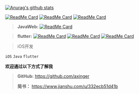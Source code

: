 [![Anurag's github stats](https://github-readme-stats.vercel.app/api?username=axinger&show_icons=true&theme=dark)](https://github.com/anuraghazra/github-readme-stats)

[![ReadMe Card](https://github-readme-stats.vercel.app/api/pin/?username=axinger&repo=AXiOSKit)](https://github.com/axinger/AXiOSKit.git)
[![ReadMe Card](https://github-readme-stats.vercel.app/api/pin/?username=axinger&repo=AXFoundation)](https://github.com/axinger/AXFoundation.git)
[![ReadMe Card](https://github-readme-stats.vercel.app/api/pin/?username=axinger&repo=AXSwiftKit)](https://github.com/axinger/AXSwiftKit.git)

> **JavaWeb:** 
[![ReadMe Card](https://github-readme-stats.vercel.app/api/pin/?username=axinger&repo=SpringBootDemo)](https://github.com/axinger/SpringBootDemo.git)

> **flutter:** 
[![ReadMe Card](https://github-readme-stats.vercel.app/api/pin/?username=axinger&repo=ax_flutter_demo)](https://github.com/axinger/ax_flutter_demo.git)
[![ReadMe Card](https://github-readme-stats.vercel.app/api/pin/?username=axinger&repo=ax_flutter_util)](https://github.com/axinger/ax_flutter_util.git)
[![ReadMe Card](https://github-readme-stats.vercel.app/api/pin/?username=axinger&repo=ax_flutter_plugin)](https://github.com/axinger/ax_flutter_plugin.git)

> iOS开发

`iOS` `Java` `flutter`

**欢迎通过以下方式了解我**
> **GitHub:** https://github.com/axinger
>
> **简书：** https://www.jianshu.com/u/332ecb51d41b

<!--


<img src="https://raw.githubusercontent.com/axinger/picture/main/icon_orange.png" />

**axinger/axinger** is a ✨ _special_ ✨ repository because its `README.md` (this file) appears on your GitHub profile.

Here are some ideas to get you started:

- 🔭 I’m currently working on ...
- 🌱 I’m currently learning ...
- 👯 I’m looking to collaborate on ...
- 🤔 I’m looking for help with ...
- 💬 Ask me about ...
- 📫 How to reach me: ...
- 😄 Pronouns: ...
- ⚡ Fun fact: ...
-->
